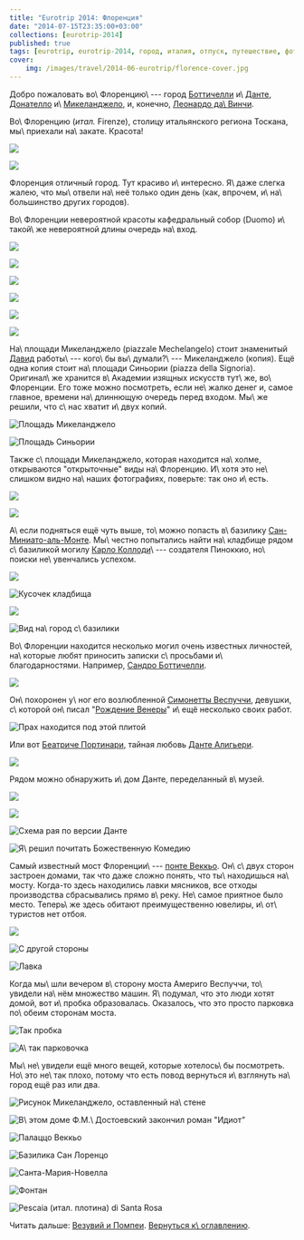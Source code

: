 ```yaml
---
title: "Eurotrip 2014: Флоренция"
date: "2014-07-15T23:35:00+03:00"
collections: [eurotrip-2014]
published: true
tags: [eurotrip, eurotrip-2014, город, италия, отпуск, путешествие, фотки, юнеско]
cover:
    img: /images/travel/2014-06-eurotrip/florence-cover.jpg
---
```


Добро пожаловать во\ Флоренцию\ --- город [Боттичелли][sandro] и\ [Данте][dante], [Донателло][donatello]
и\ [Микеланджело][michelangelo], и, конечно, [Леонардо да\ Винчи][da-vinci].

<!--more-->

Во\ Флоренцию (*итал.* Firenze), столицу итальянского региона Тоскана, мы\ приехали на\ закате. Красота!

![](/images/travel/2014-06-eurotrip/florence-sunset-1.jpg)

![](/images/travel/2014-06-eurotrip/florence-sunset-2.jpg)

Флоренция отличный город. Тут красиво и\ интересно. Я\ даже слегка жалею, что мы\ отвели на\ неё только один день (как, 
впрочем, и\ на\ большинство других городов).

Во\ Флоренции невероятной красоты кафедральный собор (Duomo) и\ такой\ же невероятной длины очередь на\ вход.

![](/images/travel/2014-06-eurotrip/florence-duomo-1.jpg)

![](/images/travel/2014-06-eurotrip/florence-duomo-2.jpg)

![](/images/travel/2014-06-eurotrip/florence-duomo-3.jpg)

![](/images/travel/2014-06-eurotrip/florence-duomo-4.jpg)

![](/images/travel/2014-06-eurotrip/florence-duomo-5.jpg)

![](/images/travel/2014-06-eurotrip/florence-duomo-6.jpg)

На\ площади Микеланджело (piazzale Mechelangelo) стоит знаменитый [Давид][david] работы\ --- кого\ бы вы\ думали?\ --- 
Микеланджело (копия). Ещё одна копия стоит на\ площади Синьории (piazza della Signoria). Оригинал\ же хранится 
в\ Академии изящных искусств тут\ же, во\ Флоренции. Его тоже можно посмотреть, если не\ жалко денег и, самое главное, 
времени на\ длиннющую очередь перед входом. Мы\ же решили, что с\ нас хватит и\ двух копий.

![Площадь Микеланджело](/images/travel/2014-06-eurotrip/florence-david-1.jpg "Площадь Микеланджело")

![Площадь Синьории](/images/travel/2014-06-eurotrip/florence-david-2.jpg "Площадь Синьории")

Также с\ площади Микеланджело, которая находится на\ холме, открываются "открыточные" виды на\ Флоренцию. И\ хотя это 
не\ слишком видно на\ наших фотографиях, поверьте: так оно и\ есть.

![](/images/travel/2014-06-eurotrip/florence-top-view-1.jpg)

![](/images/travel/2014-06-eurotrip/florence-top-view-2.jpg)

А\ если подняться ещё чуть выше, то\ можно попасть в\ базилику [Сан-Миниато-аль-Монте][al-monte]. Мы\ честно попытались 
найти на\ кладбище рядом с\ базиликой могилу [Карло Коллоди][collodi]\ --- создателя Пиноккио, но\ поиски не\ увенчались 
успехом.

![](/images/travel/2014-06-eurotrip/florence-al-monte-1.jpg)

![Кусочек кладбища](/images/travel/2014-06-eurotrip/florence-al-monte-cementry.jpg "Кусочек кладбища")
 
![](/images/travel/2014-06-eurotrip/florence-al-monte-2.jpg)

![Вид на\ город с\ базилики](/images/travel/2014-06-eurotrip/florence-al-monte-view.jpg "Вид на город с базилики")

Во\ Флоренции находится несколько могил очень известных личностей, на\ которые любят приносить записки с\ просьбами 
и\ благодарностями. Например, [Сандро Боттичелли][sandro]. 

![](/images/travel/2014-06-eurotrip/florence-botticelli-1.jpg)

Он\ похоронен у\ ног его возлюбленной [Симонетты Веспуччи][simonetta], девушки, с\ которой он\ писал 
"[Рождение Венеры][birth-of-venus]" и\ ещё несколько своих работ.

![Прах находится под этой плитой](/images/travel/2014-06-eurotrip/florence-botticelli-2.jpg "Прах находится под этой плитой")

Или вот [Беатриче Портинари][beatrice], тайная любовь [Данте Алигьери][dante].

![](/images/travel/2014-06-eurotrip/florence-beatrice.jpg)

Рядом можно обнаружить и\ дом Данте, переделанный в\ музей.

![](/images/travel/2014-06-eurotrip/florence-dante-museum-1.jpg)

![](/images/travel/2014-06-eurotrip/florence-dante-museum-2.jpg)

![Схема рая по версии Данте](/images/travel/2014-06-eurotrip/florence-paradise.jpg "Схема рая, по версии Данте")

![Я\ решил почитать Божественную Комедию](/images/travel/2014-06-eurotrip/florence-divine-comedy.jpg "Я решил почитать Божественную Комедию")

Самый известный мост Флоренции\ --- [понте Веккьо][vecchio]. Он\ с\ двух сторон застроен домами, так что даже сложно 
понять, что ты\ находишься на\ мосту. Когда-то здесь находились лавки мясников, все отходы производства
сбрасывались прямо в\ реку. Не\ самое приятное было место. Теперь\ же здесь обитают преимущественно ювелиры, 
и\ от\ туристов нет отбоя.

![](/images/travel/2014-06-eurotrip/florence-ponte-vecchio-1.jpg)


![С другой стороны](/images/travel/2014-06-eurotrip/florence-ponte-vecchio-2.jpg "С другой стороны")

![Лавка](/images/travel/2014-06-eurotrip/florence-jewelry.jpg "Лавка")

Когда мы\ шли вечером в\ сторону моста Америго Веспуччи, то\ увидели на\ нём множество машин. Я\ подумал, что это люди 
хотят домой, вот и\ пробка образовалась. Оказалось, что это просто парковка по\ обеим сторонам моста.

![Так пробка](/images/travel/2014-06-eurotrip/florence-parking-1.jpg "Так пробка")

![А\ так парковочка](/images/travel/2014-06-eurotrip/florence-parking-2.jpg "А так парковочка")

Мы\ не\ увидели ещё много вещей, которые хотелось\ бы посмотреть. Но\ это не\ так плохо, потому что есть повод 
вернуться и\ взглянуть на\ город ещё раз или два. 

![Рисунок Микеланджело, оставленный на\ стене](/images/travel/2014-06-eurotrip/florence-michelangelo.jpg "Рисунок Микеланджело, оставленный на стене")

![В\ этом доме Ф.М.\ Достоевский закончил роман "Идиот”](/images/travel/2014-06-eurotrip/florence-dostoevskij.jpg "В этом доме Ф.М. Достоевский закончил роман «Идиот»")

![Палаццо Веккьо](/images/travel/2014-06-eurotrip/florence-palazzo-vecchio.jpg "Палаццо Веккьо")

![Базилика Сан Лоренцо](/images/travel/2014-06-eurotrip/florence-san-lorenzo.jpg "Базилика Сан Лоренцо")

![Санта-Мария-Новелла](/images/travel/2014-06-eurotrip/florence-santa-maria-novella.jpg "Санта-Мария-Новелла") 

![Фонтан](/images/travel/2014-06-eurotrip/florence-fountain.jpg "Фонтан")

![Pescaia (*итал.* плотина) di Santa Rosa](/images/travel/2014-06-eurotrip/florence-pescaia-di-santa-rosa.jpg "Pescaia (итал. плотина) di Santa Rosa")

Читать дальше: [Везувий и Помпеи](/post/eurotrip-2014-vesuvius-and-pompeii/). 
[Вернуться к\ оглавлению](/post/eurotrip-2014/).

[al-monte]: http://ru.wikipedia.org/wiki/%D0%A1%D0%B0%D0%BD-%D0%9C%D0%B8%D0%BD%D0%B8%D0%B0%D1%82%D0%BE-%D0%B0%D0%BB%D1%8C-%D0%9C%D0%BE%D0%BD%D1%82%D0%B5
[beatrice]: http://ru.wikipedia.org/wiki/%D0%9F%D0%BE%D1%80%D1%82%D0%B8%D0%BD%D0%B0%D1%80%D0%B8,_%D0%91%D0%B5%D0%B0%D1%82%D1%80%D0%B8%D1%87%D0%B5
[birth-of-venus]: http://ru.wikipedia.org/wiki/%D0%A0%D0%BE%D0%B6%D0%B4%D0%B5%D0%BD%D0%B8%D0%B5_%D0%92%D0%B5%D0%BD%D0%B5%D1%80%D1%8B_(%D0%BA%D0%B0%D1%80%D1%82%D0%B8%D0%BD%D0%B0_%D0%91%D0%BE%D1%82%D1%82%D0%B8%D1%87%D0%B5%D0%BB%D0%BB%D0%B8)
[collodi]: http://ru.wikipedia.org/wiki/%D0%9A%D0%BE%D0%BB%D0%BB%D0%BE%D0%B4%D0%B8,_%D0%9A%D0%B0%D1%80%D0%BB%D0%BE
[da-vinci]: http://ru.wikipedia.org/wiki/%D0%9B%D0%B5%D0%BE%D0%BD%D0%B0%D1%80%D0%B4%D0%BE_%D0%B4%D0%B0_%D0%92%D0%B8%D0%BD%D1%87%D0%B8
[dante]: http://ru.wikipedia.org/wiki/%D0%94%D0%B0%D0%BD%D1%82%D0%B5_%D0%90%D0%BB%D0%B8%D0%B3%D1%8C%D0%B5%D1%80%D0%B8
[david]: http://ru.wikipedia.org/wiki/%D0%94%D0%B0%D0%B2%D0%B8%D0%B4_(%D0%9C%D0%B8%D0%BA%D0%B5%D0%BB%D0%B0%D0%BD%D0%B4%D0%B6%D0%B5%D0%BB%D0%BE)
[donatello]: http://ru.wikipedia.org/wiki/%D0%94%D0%BE%D0%BD%D0%B0%D1%82%D0%B5%D0%BB%D0%BB%D0%BE
[michelangelo]: http://ru.wikipedia.org/wiki/%D0%9C%D0%B8%D0%BA%D0%B5%D0%BB%D0%B0%D0%BD%D0%B4%D0%B6%D0%B5%D0%BB%D0%BE
[sandro]: http://ru.wikipedia.org/wiki/%D0%A1%D0%B0%D0%BD%D0%B4%D1%80%D0%BE_%D0%91%D0%BE%D1%82%D1%82%D0%B8%D1%87%D0%B5%D0%BB%D0%BB%D0%B8
[simonetta]: http://ru.wikipedia.org/wiki/%D0%92%D0%B5%D1%81%D0%BF%D1%83%D1%87%D1%87%D0%B8,_%D0%A1%D0%B8%D0%BC%D0%BE%D0%BD%D0%B5%D1%82%D1%82%D0%B0
[vecchio]: http://ru.wikipedia.org/wiki/%D0%9F%D0%BE%D0%BD%D1%82%D0%B5_%D0%92%D0%B5%D0%BA%D0%BA%D1%8C%D0%BE
